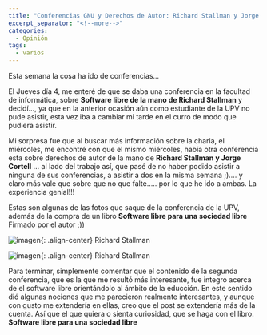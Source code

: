 ```yaml
---
title: "Conferencias GNU y Derechos de Autor: Richard Stallman y Jorge Cortell"
excerpt_separator: "<!--more-->"
categories:
  - Opinión
tags:
  - varios
---
```

Esta semana la cosa ha ido de conferencias...

El Jueves día 4, me enteré de que se daba una conferencia en la facultad de informática, sobre **Software libre de la mano de Richard Stallman** y decidí..., ya que en la anterior ocasión aún como estudiante de la UPV no pude asistir, esta vez iba a cambiar mi tarde en el curro de modo que pudiera asistir.

Mi sorpresa fue que al buscar más información sobre la charla, el miércoles, me encontré con que el mismo miércoles, había otra conferencia esta sobre derechos de autor de la mano de **Richard Stallman y Jorge Cortell** ... al lado del trabajo así, que pasé de no haber podido asistir a ninguna de sus conferencias, a asistir a dos en la misma semana ;).... y claro más vale que sobre que no que falte..... por lo que he ido a ambas. La experiencia genial!!!

Estas son algunas de las fotos que saque de la conferencia de la UPV, además de la compra de un libro **Software libre para una sociedad libre** Firmado por el autor ;))

![imagen]({{'https://malambra.github.io/docs/images/stallman1.jpg'|absolute_url}}){: .align-center}
Richard Stallman

![imagen]({{'https://malambra.github.io/docs/images/stallman2.jpg'|absolute_url}}){: .align-center}
Richard Stallman

Para terminar, simplemente comentar que el contenido de la segunda conferencia, que es la que me resultó más interesante, fue integro acerca de el software libre orientándolo al ámbito de la educción. En este sentido dió algunas nociones que me parecieron realmente interesantes, y aunque con gusto me extendería en ellas, creo que el post se extendería más de la cuenta. Así que el que quiera o sienta curiosidad, que se haga con el libro. **Software libre para una sociedad libre**